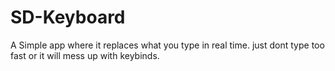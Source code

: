 # SD-Keyboard
A Simple app where it replaces what you type in real time. just dont type too fast or it will mess up with keybinds.
